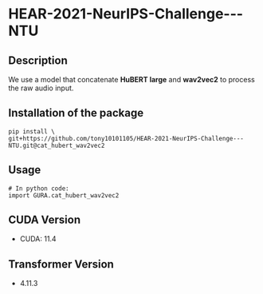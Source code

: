 # HEAR-2021-NeurIPS-Challenge---NTU

## Description

We use a model that concatenate **HuBERT large** and **wav2vec2** to process the raw audio input.

## Installation of the package

```shell
pip install \
git+https://github.com/tony10101105/HEAR-2021-NeurIPS-Challenge---NTU.git@cat_hubert_wav2vec2
```

## Usage

```python3
# In python code:
import GURA.cat_hubert_wav2vec2
```
## CUDA Version

* CUDA: 11.4

## Transformer Version

* 4.11.3
